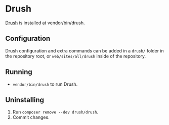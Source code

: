 Drush
=====

[Drush](http://docs.drush.org/en/8.x/) is installed at vendor/bin/drush.

Configuration
-------------
Drush configuration and extra commands can be added in a `drush/` folder in the repository root, or `web/sites/all/drush` inside of the repository.

Running
-------
* `vendor/bin/drush` to run Drush.

Uninstalling
------------
1. Run `composer remove --dev drush/drush`.
2. Commit changes.
